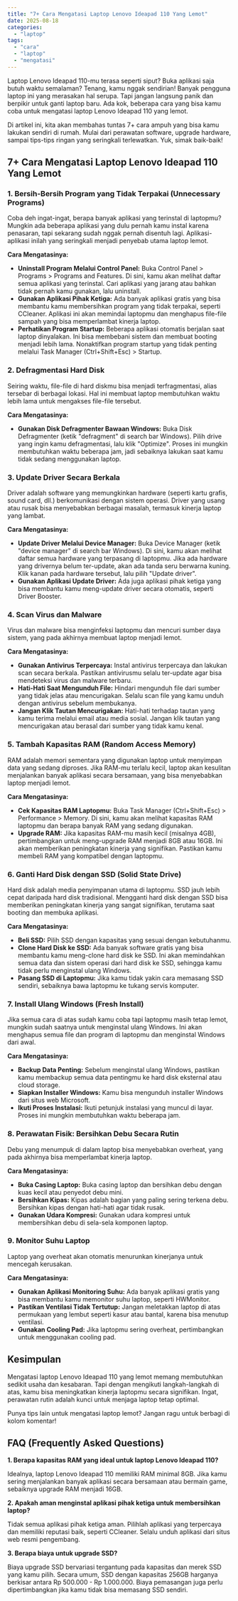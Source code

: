 ```yaml
---
title: "7+ Cara Mengatasi Laptop Lenovo Ideapad 110 Yang Lemot"
date: 2025-08-18
categories: 
  - "laptop"
tags: 
  - "cara"
  - "laptop"
  - "mengatasi"
---
```


Laptop Lenovo Ideapad 110-mu terasa seperti siput? Buka aplikasi saja butuh waktu semalaman? Tenang, kamu nggak sendirian! Banyak pengguna laptop ini yang merasakan hal serupa. Tapi jangan langsung panik dan berpikir untuk ganti laptop baru. Ada kok, beberapa cara yang bisa kamu coba untuk mengatasi laptop Lenovo Ideapad 110 yang lemot.

Di artikel ini, kita akan membahas tuntas 7+ cara ampuh yang bisa kamu lakukan sendiri di rumah. Mulai dari perawatan software, upgrade hardware, sampai tips-tips ringan yang seringkali terlewatkan. Yuk, simak baik-baik!

## 7+ Cara Mengatasi Laptop Lenovo Ideapad 110 Yang Lemot

### 1\. Bersih-Bersih Program yang Tidak Terpakai (Unnecessary Programs)

Coba deh ingat-ingat, berapa banyak aplikasi yang terinstal di laptopmu? Mungkin ada beberapa aplikasi yang dulu pernah kamu instal karena penasaran, tapi sekarang sudah nggak pernah disentuh lagi. Aplikasi-aplikasi inilah yang seringkali menjadi penyebab utama laptop lemot.

**Cara Mengatasinya:**

- **Uninstall Program Melalui Control Panel:** Buka Control Panel > Programs > Programs and Features. Di sini, kamu akan melihat daftar semua aplikasi yang terinstal. Cari aplikasi yang jarang atau bahkan tidak pernah kamu gunakan, lalu uninstall.
- **Gunakan Aplikasi Pihak Ketiga:** Ada banyak aplikasi gratis yang bisa membantu kamu membersihkan program yang tidak terpakai, seperti CCleaner. Aplikasi ini akan memindai laptopmu dan menghapus file-file sampah yang bisa memperlambat kinerja laptop.
- **Perhatikan Program Startup:** Beberapa aplikasi otomatis berjalan saat laptop dinyalakan. Ini bisa membebani sistem dan membuat booting menjadi lebih lama. Nonaktifkan program startup yang tidak penting melalui Task Manager (Ctrl+Shift+Esc) > Startup.

### 2\. Defragmentasi Hard Disk

Seiring waktu, file-file di hard diskmu bisa menjadi terfragmentasi, alias tersebar di berbagai lokasi. Hal ini membuat laptop membutuhkan waktu lebih lama untuk mengakses file-file tersebut.

**Cara Mengatasinya:**

- **Gunakan Disk Defragmenter Bawaan Windows:** Buka Disk Defragmenter (ketik "defragment" di search bar Windows). Pilih drive yang ingin kamu defragmentasi, lalu klik "Optimize". Proses ini mungkin membutuhkan waktu beberapa jam, jadi sebaiknya lakukan saat kamu tidak sedang menggunakan laptop.

### 3\. Update Driver Secara Berkala

Driver adalah software yang memungkinkan hardware (seperti kartu grafis, sound card, dll.) berkomunikasi dengan sistem operasi. Driver yang usang atau rusak bisa menyebabkan berbagai masalah, termasuk kinerja laptop yang lambat.

**Cara Mengatasinya:**

- **Update Driver Melalui Device Manager:** Buka Device Manager (ketik "device manager" di search bar Windows). Di sini, kamu akan melihat daftar semua hardware yang terpasang di laptopmu. Jika ada hardware yang drivernya belum ter-update, akan ada tanda seru berwarna kuning. Klik kanan pada hardware tersebut, lalu pilih "Update driver".
- **Gunakan Aplikasi Update Driver:** Ada juga aplikasi pihak ketiga yang bisa membantu kamu meng-update driver secara otomatis, seperti Driver Booster.

### 4\. Scan Virus dan Malware

Virus dan malware bisa menginfeksi laptopmu dan mencuri sumber daya sistem, yang pada akhirnya membuat laptop menjadi lemot.

**Cara Mengatasinya:**

- **Gunakan Antivirus Terpercaya:** Instal antivirus terpercaya dan lakukan scan secara berkala. Pastikan antivirusmu selalu ter-update agar bisa mendeteksi virus dan malware terbaru.
- **Hati-Hati Saat Mengunduh File:** Hindari mengunduh file dari sumber yang tidak jelas atau mencurigakan. Selalu scan file yang kamu unduh dengan antivirus sebelum membukanya.
- **Jangan Klik Tautan Mencurigakan:** Hati-hati terhadap tautan yang kamu terima melalui email atau media sosial. Jangan klik tautan yang mencurigakan atau berasal dari sumber yang tidak kamu kenal.

### 5\. Tambah Kapasitas RAM (Random Access Memory)

RAM adalah memori sementara yang digunakan laptop untuk menyimpan data yang sedang diproses. Jika RAM-mu terlalu kecil, laptop akan kesulitan menjalankan banyak aplikasi secara bersamaan, yang bisa menyebabkan laptop menjadi lemot.

**Cara Mengatasinya:**

- **Cek Kapasitas RAM Laptopmu:** Buka Task Manager (Ctrl+Shift+Esc) > Performance > Memory. Di sini, kamu akan melihat kapasitas RAM laptopmu dan berapa banyak RAM yang sedang digunakan.
- **Upgrade RAM:** Jika kapasitas RAM-mu masih kecil (misalnya 4GB), pertimbangkan untuk meng-upgrade RAM menjadi 8GB atau 16GB. Ini akan memberikan peningkatan kinerja yang signifikan. Pastikan kamu membeli RAM yang kompatibel dengan laptopmu.

### 6\. Ganti Hard Disk dengan SSD (Solid State Drive)

Hard disk adalah media penyimpanan utama di laptopmu. SSD jauh lebih cepat daripada hard disk tradisional. Mengganti hard disk dengan SSD bisa memberikan peningkatan kinerja yang sangat signifikan, terutama saat booting dan membuka aplikasi.

**Cara Mengatasinya:**

- **Beli SSD:** Pilih SSD dengan kapasitas yang sesuai dengan kebutuhanmu.
- **Clone Hard Disk ke SSD:** Ada banyak software gratis yang bisa membantu kamu meng-clone hard disk ke SSD. Ini akan memindahkan semua data dan sistem operasi dari hard disk ke SSD, sehingga kamu tidak perlu menginstal ulang Windows.
- **Pasang SSD di Laptopmu:** Jika kamu tidak yakin cara memasang SSD sendiri, sebaiknya bawa laptopmu ke tukang servis komputer.

### 7\. Install Ulang Windows (Fresh Install)

Jika semua cara di atas sudah kamu coba tapi laptopmu masih tetap lemot, mungkin sudah saatnya untuk menginstal ulang Windows. Ini akan menghapus semua file dan program di laptopmu dan menginstal Windows dari awal.

**Cara Mengatasinya:**

- **Backup Data Penting:** Sebelum menginstal ulang Windows, pastikan kamu membackup semua data pentingmu ke hard disk eksternal atau cloud storage.
- **Siapkan Installer Windows:** Kamu bisa mengunduh installer Windows dari situs web Microsoft.
- **Ikuti Proses Instalasi:** Ikuti petunjuk instalasi yang muncul di layar. Proses ini mungkin membutuhkan waktu beberapa jam.

### 8\. Perawatan Fisik: Bersihkan Debu Secara Rutin

Debu yang menumpuk di dalam laptop bisa menyebabkan overheat, yang pada akhirnya bisa memperlambat kinerja laptop.

**Cara Mengatasinya:**

- **Buka Casing Laptop:** Buka casing laptop dan bersihkan debu dengan kuas kecil atau penyedot debu mini.
- **Bersihkan Kipas:** Kipas adalah bagian yang paling sering terkena debu. Bersihkan kipas dengan hati-hati agar tidak rusak.
- **Gunakan Udara Kompresi:** Gunakan udara kompresi untuk membersihkan debu di sela-sela komponen laptop.

### 9\. Monitor Suhu Laptop

Laptop yang overheat akan otomatis menurunkan kinerjanya untuk mencegah kerusakan.

**Cara Mengatasinya:**

- **Gunakan Aplikasi Monitoring Suhu:** Ada banyak aplikasi gratis yang bisa membantu kamu memonitor suhu laptop, seperti HWMonitor.
- **Pastikan Ventilasi Tidak Tertutup:** Jangan meletakkan laptop di atas permukaan yang lembut seperti kasur atau bantal, karena bisa menutup ventilasi.
- **Gunakan Cooling Pad:** Jika laptopmu sering overheat, pertimbangkan untuk menggunakan cooling pad.

## Kesimpulan

Mengatasi laptop Lenovo Ideapad 110 yang lemot memang membutuhkan sedikit usaha dan kesabaran. Tapi dengan mengikuti langkah-langkah di atas, kamu bisa meningkatkan kinerja laptopmu secara signifikan. Ingat, perawatan rutin adalah kunci untuk menjaga laptop tetap optimal.

Punya tips lain untuk mengatasi laptop lemot? Jangan ragu untuk berbagi di kolom komentar!

## FAQ (Frequently Asked Questions)

**1\. Berapa kapasitas RAM yang ideal untuk laptop Lenovo Ideapad 110?**

Idealnya, laptop Lenovo Ideapad 110 memiliki RAM minimal 8GB. Jika kamu sering menjalankan banyak aplikasi secara bersamaan atau bermain game, sebaiknya upgrade RAM menjadi 16GB.

**2\. Apakah aman menginstal aplikasi pihak ketiga untuk membersihkan laptop?**

Tidak semua aplikasi pihak ketiga aman. Pilihlah aplikasi yang terpercaya dan memiliki reputasi baik, seperti CCleaner. Selalu unduh aplikasi dari situs web resmi pengembang.

**3\. Berapa biaya untuk upgrade SSD?**

Biaya upgrade SSD bervariasi tergantung pada kapasitas dan merek SSD yang kamu pilih. Secara umum, SSD dengan kapasitas 256GB harganya berkisar antara Rp 500.000 - Rp 1.000.000. Biaya pemasangan juga perlu dipertimbangkan jika kamu tidak bisa memasang SSD sendiri.
